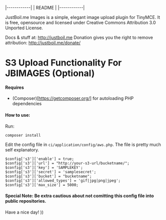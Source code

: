|------------|
|   README   |
|------------|

JustBoil.me Images is a simple, elegant image upload plugin for TinyMCE. It is free, opensource and licensed under Creative Commons Attribution 3.0 Unported License.

Docs & stuff at: http://justboil.me
Donation gives you the right to remove attribution: http://justboil.me/donate/


S3 Upload Functionality For JBIMAGES (Optional)
========================================

#### Requires ####

- (Composer)[https://getcomposer.org/] for autoloading PHP dependencies 

#### How to use: ####
Run:
```
composer install
```
Edit the config file in `ci/application/config/aws.php`. The file is pretty much self explanatory.

```
$config['s3']['enable'] = true;
$config['s3']['url'] = "http://your-s3-url/bucketname/";
$config['s3']['key'] = 'SAMPLEKEY';
$config['s3']['secret'] = 'samplesecret';
$config['s3']['bucket'] = "bucketname";
$config['s3']['allowed_types'] = 'gif|jpg|png|jpeg';
$config['s3']['max_size'] = 5000;

```
#### Special Note: Be extra cautious about not comitting this config file into public repositories.  ####



Have a nice day! ))

